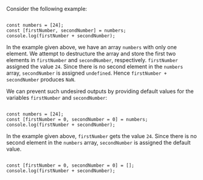 Consider the following example:

<codeblock language="javascript" type="lesson">
<code>
const numbers = [24];
const [firstNumber, secondNumber] = numbers;
console.log(firstNumber + secondNumber);
</code>
</codeblock>

In the example given above,
we have an array `numbers`
with only one element.
We attempt to destructure the array
and
store the first two elements
in `firstNumber` and `secondNumber`,
respectively.
`firstNumber` assigned the value `24`.
Since there is no second element
in the `numbers` array,
`secondNumber` is assigned `undefined`.
Hence `firstNumber + secondNumber`
produces `NaN`.

We can prevent such undesired outputs
by providing default values for
the variables `firstNumber` and `secondNumber`:

<codeblock language="javascript" type="lesson">
<code>
const numbers = [24];
const [firstNumber = 0, secondNumber = 0] = numbers;
console.log(firstNumber + secondNumber);
</code>
</codeblock>

In the example given above,
`firstNumber` gets the value `24`.
Since there is no second element
in the `numbers` array,
`secondNumber` is assigned
the default value.

<codeblock language="javascript" type="lesson">
<code>
const [firstNumber = 0, secondNumber = 0] = [];
console.log(firstNumber + secondNumber);
</code>
</codeblock>
